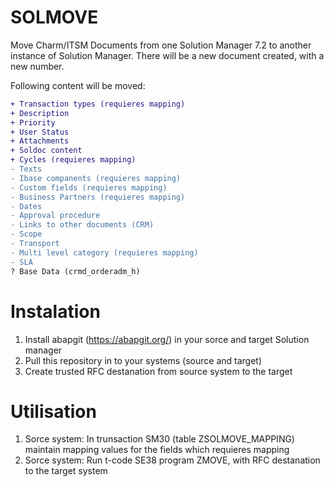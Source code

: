 # SOLMOVE
Move Charm/ITSM Documents from one Solution Manager 7.2 to another instance of Solution Manager. 
There will be a new document created, with a new number.

Following content will be moved:
```diff
+ Transaction types (requieres mapping)
+ Description
+ Priority
+ User Status
+ Attachments
+ Soldoc content
+ Cycles (requieres mapping)
- Texts
- Ibase companents (requieres mapping)
- Custom fields (requieres mapping)
- Business Partners (requieres mapping)
- Dates
- Approval procedure
- Links to other documents (CRM)
- Scope
- Transport
- Multi level category (requieres mapping)
- SLA
? Base Data (crmd_orderadm_h)
```

# Instalation
1) Install abapgit (https://abapgit.org/) in your sorce and target Solution manager
2) Pull this repository in to your systems (source and target)
3) Create trusted RFC destanation from source system to the target

# Utilisation
1)  Sorce system: In trunsaction SM30 (table ZSOLMOVE_MAPPING) maintain mapping values for the fields which requieres mapping
2)  Sorce system: Run t-code SE38 program ZMOVE, with RFC destanation to the target system 
